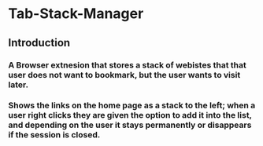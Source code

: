 # Tab-Stack-Manager

## Introduction
### **A Browser extnesion that stores a stack of webistes that that user does not want to bookmark, but the user wants to visit later.** 

### Shows the links on the home page as a stack to the left; when a user right clicks they are given the option to add it into the list, and depending on the user it stays permanently or disappears if the session is closed.

